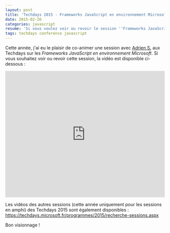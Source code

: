 ```yaml
---
layout: post
title: 'Techdays 2015 - Frameworks JavaScript en environnement Microsoft'
date: 2015-02-26
categories: javascript
resume: 'Si vous voulez voir ou revoir le session ''Frameworks JavaScript en environnement Microsoft'' des Techdays 2015, que j''ai co-animé avec Adrien S., c''est pas ici !'
tags: techdays conference javascript
---
```

Cette année, j'ai eu le plaisir de co-animer une session avec <a href="https://twitter.com/asiffermann" target="_blank">Adrien S.</a> aux Techdays sur les _Frameworks JavaScript en environnement Microsoft_. Si vous souhaitez voir ou revoir cette session, la vidéo est disponible ci-dessous :

<iframe class="video" width="100%" style="height:400px" src="https://www.youtube.com/embed/xh2fQ-PuCPE" frameborder="0" allowfullscreen></iframe>

Les vidéos des autres sessions (cette année uniquement pour les sessions en amphi) des Techdays 2015  sont également disponibles :
<a href="https://techdays.microsoft.fr/programmes/2015/recherche-sessions.aspx" target="_blank">https://techdays.microsoft.fr/programmes/2015/recherche-sessions.aspx</a>

Bon visionnage !

